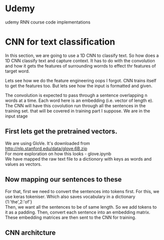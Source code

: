 # Udemy
udemy RNN course code implementations

# CNN for text classification
In this section, we are going to use a 1D CNN to classify text. 
So how does a 1D CNN classify text and capture context. It has to do with the convolution and how it gets the features of surrounding worrds to effect thr features of target word.

Lets see how we do the feature engineering
oops I forgot. CNN trains itself to get the features too. But lets see how the input is formatted and given.

The convolution is expected to pass through a sentence overlapping n words at a time. Each word here is an embedding (i.e. vector of length e). The CNN will have this covolution run through all the sentences in the training set. that will be covered in training part I suppose. We are in the input stage

## First lets get the pretrained vectors.
We are using GloVe. It's downloaded from http://nlp.stanford.edu/data/glove.6B.zip  
For more exploration on how this looks - glove.ipynb  
We have mapped the raw text file to a dictionory with keys as words and values as vectors.

## Now mapping our sentences to these
For that, first we need to convert the sentences into tokens first. For this, we use keras tokeniser. Which also saves vocabulary in a dictionary {1:'the',2:'of'}  
Then, we want all the sentences to be of same length. So we add tokens to it as a padding.  Then, convert each sentence into an embedding matrix. These embedding matrices are then sent to the CNN for training.

## CNN architcture


